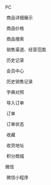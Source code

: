 PC

​	商品详细展示

​		商品价格

​	商品搜索

​		销售渠道、经营范围

​	历史记录

​	会员中心

​		历史销售记录

​		字典对照

​		导入订单

​	订单

​		订单状态

​	收藏

​	收货地址

​	积分商城

微信

​	微信小程序







